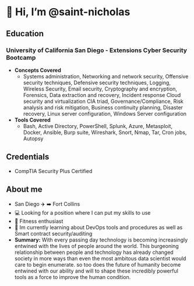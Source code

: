 # 👋 Hi, I’m @saint-nicholas
## Education
### University of California San Diego - Extensions Cyber Security Bootcamp
- **Concepts Covered**
   - Systems administration, Networking and network security, Offensive security techniques, Defensive security techniques, Logging, Wireless Security, Email security, Cryptography and encryption, Forensics, Data extraction and recovery, Incident response Cloud security and virtualization CIA triad, Governance/Compliance, Risk analysis and risk mitigation, Business continuity planning, Disaster 
recovery, Linux server configuration, Windows Server configuration
- **Tools Covered**
   - Bash, Active Directory, PowerShell, Splunk, Azure, Metasploit, Docker, Ansible, Burp suite, Wireshark, Snort, Nmap, Tar, Cron jobs, Autopsy 
## Credentials
- CompTIA Security Plus Certified
## About me
- San Diego :airplane: :arrow_right: Fort Collins
- :computer: Looking for a position where I can put my skills to use
- :mechanical_arm: Fitness enthusiast 
- :book: Im currently learning about DevOps tools and procedures as well as Smart contract security/auditing
- **Summary:** With every passing day technology is becoming increasingly entwined with the lives of people around the world. This burgeoning relationship between people and technology has already changed society in more ways than even the most ambitous data scientist would care to begin enumerate. so too does the future of humanity become entwined with our ability and will to shape these incredibly powerful tools as a force to improve the human condition. 



<!---
saint-nicholas/saint-nicholas is a ✨ special ✨ repository because its `README.md` (this file) appears on your GitHub profile.
You can click the Preview link to take a look at your changes.
--->
